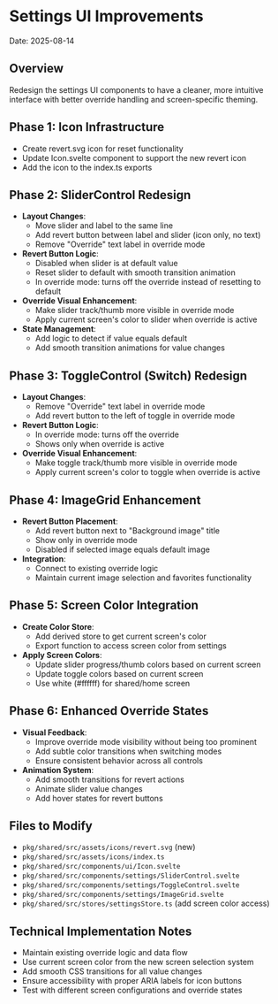 # Settings UI Improvements

Date: 2025-08-14

## Overview
Redesign the settings UI components to have a cleaner, more intuitive interface with better override handling and screen-specific theming.

## Phase 1: Icon Infrastructure
- Create revert.svg icon for reset functionality
- Update Icon.svelte component to support the new revert icon
- Add the icon to the index.ts exports

## Phase 2: SliderControl Redesign
- **Layout Changes**:
  - Move slider and label to the same line
  - Add revert button between label and slider (icon only, no text)
  - Remove "Override" text label in override mode
- **Revert Button Logic**:
  - Disabled when slider is at default value
  - Reset slider to default with smooth transition animation
  - In override mode: turns off the override instead of resetting to default
- **Override Visual Enhancement**:
  - Make slider track/thumb more visible in override mode
  - Apply current screen's color to slider when override is active
- **State Management**:
  - Add logic to detect if value equals default
  - Add smooth transition animations for value changes

## Phase 3: ToggleControl (Switch) Redesign  
- **Layout Changes**:
  - Remove "Override" text label in override mode
  - Add revert button to the left of toggle in override mode
- **Revert Button Logic**:
  - In override mode: turns off the override
  - Shows only when override is active
- **Override Visual Enhancement**:
  - Make toggle track/thumb more visible in override mode
  - Apply current screen's color to toggle when override is active

## Phase 4: ImageGrid Enhancement
- **Revert Button Placement**:
  - Add revert button next to "Background image" title
  - Show only in override mode
  - Disabled if selected image equals default image
- **Integration**:
  - Connect to existing override logic
  - Maintain current image selection and favorites functionality

## Phase 5: Screen Color Integration
- **Create Color Store**:
  - Add derived store to get current screen's color
  - Export function to access screen color from settings
- **Apply Screen Colors**:
  - Update slider progress/thumb colors based on current screen
  - Update toggle colors based on current screen  
  - Use white (#ffffff) for shared/home screen

## Phase 6: Enhanced Override States
- **Visual Feedback**:
  - Improve override mode visibility without being too prominent
  - Add subtle color transitions when switching modes
  - Ensure consistent behavior across all controls
- **Animation System**:
  - Add smooth transitions for revert actions
  - Animate slider value changes
  - Add hover states for revert buttons

## Files to Modify
- `pkg/shared/src/assets/icons/revert.svg` (new)
- `pkg/shared/src/assets/icons/index.ts`
- `pkg/shared/src/components/ui/Icon.svelte`
- `pkg/shared/src/components/settings/SliderControl.svelte`
- `pkg/shared/src/components/settings/ToggleControl.svelte`
- `pkg/shared/src/components/settings/ImageGrid.svelte`
- `pkg/shared/src/stores/settingsStore.ts` (add screen color access)

## Technical Implementation Notes
- Maintain existing override logic and data flow
- Use current screen color from the new screen selection system
- Add smooth CSS transitions for all value changes
- Ensure accessibility with proper ARIA labels for icon buttons
- Test with different screen configurations and override states